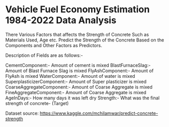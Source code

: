 #  Vehicle Fuel Economy Estimation 1984-2022 Data Analysis 

There Various Factors that affects the Strength of Concrete Such as Materials Used, Age etc.
Predict the Strength of the Concrete Based on the Components and Other Factors as Predictors.

Description of Fields are as follows:-

CementComponent:- Amount of cement is mixed
BlastFurnaceSlag:- Amount of Blast Furnace Slag is mixed
FlyAshComponent:- Amount of FlyAsh is mixed
WaterComponent:- Amount of water is mixed
SuperplasticizerComponent:- Amount of Super plasticizer is mixed
CoarseAggregateComponent:- Amount of Coarse Aggregate is mixed
FineAggregateComponent:- Amount of Coarse Aggregate is mixed
AgeInDays:- How many days it was left dry
Strength:- What was the final strength of concrete- (Target)

Dataset source: https://www.kaggle.com/mchilamwar/predict-concrete-strength
